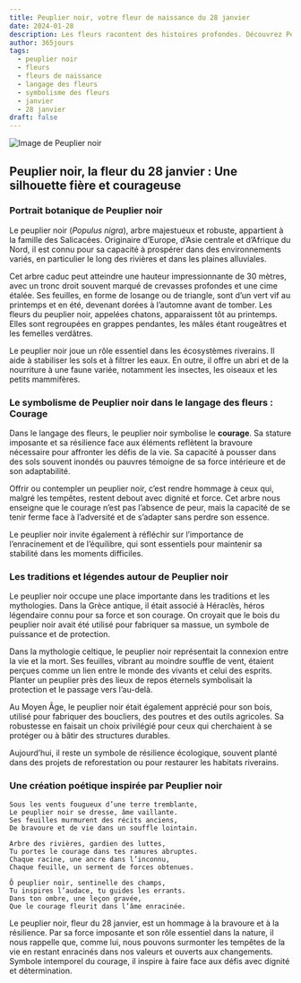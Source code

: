 ```yaml
---
title: Peuplier noir, votre fleur de naissance du 28 janvier
date: 2024-01-28
description: Les fleurs racontent des histoires profondes. Découvrez Peuplier noir, votre fleur de naissance du 28 janvier, ses symboles et récits fascinants. Plongez dans sa signification et son langage unique dans l'art floral.
author: 365jours
tags:
  - peuplier noir
  - fleurs
  - fleurs de naissance
  - langage des fleurs
  - symbolisme des fleurs
  - janvier
  - 28 janvier
draft: false
---
```



![Image de Peuplier noir](https://cdn.pixabay.com/photo/2012/10/09/06/00/leaves-60488_640.jpg#center)


## Peuplier noir, la fleur du 28 janvier : Une silhouette fière et courageuse

### Portrait botanique de Peuplier noir

Le peuplier noir (_Populus nigra_), arbre majestueux et robuste, appartient à la famille des Salicacées. Originaire d’Europe, d’Asie centrale et d’Afrique du Nord, il est connu pour sa capacité à prospérer dans des environnements variés, en particulier le long des rivières et dans les plaines alluviales.

Cet arbre caduc peut atteindre une hauteur impressionnante de 30 mètres, avec un tronc droit souvent marqué de crevasses profondes et une cime étalée. Ses feuilles, en forme de losange ou de triangle, sont d’un vert vif au printemps et en été, devenant dorées à l’automne avant de tomber. Les fleurs du peuplier noir, appelées chatons, apparaissent tôt au printemps. Elles sont regroupées en grappes pendantes, les mâles étant rougeâtres et les femelles verdâtres.

Le peuplier noir joue un rôle essentiel dans les écosystèmes riverains. Il aide à stabiliser les sols et à filtrer les eaux. En outre, il offre un abri et de la nourriture à une faune variée, notamment les insectes, les oiseaux et les petits mammifères.

### Le symbolisme de Peuplier noir dans le langage des fleurs : Courage

Dans le langage des fleurs, le peuplier noir symbolise le **courage**. Sa stature imposante et sa résilience face aux éléments reflètent la bravoure nécessaire pour affronter les défis de la vie. Sa capacité à pousser dans des sols souvent inondés ou pauvres témoigne de sa force intérieure et de son adaptabilité.

Offrir ou contempler un peuplier noir, c’est rendre hommage à ceux qui, malgré les tempêtes, restent debout avec dignité et force. Cet arbre nous enseigne que le courage n’est pas l’absence de peur, mais la capacité de se tenir ferme face à l’adversité et de s’adapter sans perdre son essence.

Le peuplier noir invite également à réfléchir sur l’importance de l’enracinement et de l’équilibre, qui sont essentiels pour maintenir sa stabilité dans les moments difficiles.

### Les traditions et légendes autour de Peuplier noir

Le peuplier noir occupe une place importante dans les traditions et les mythologies. Dans la Grèce antique, il était associé à Héraclès, héros légendaire connu pour sa force et son courage. On croyait que le bois du peuplier noir avait été utilisé pour fabriquer sa massue, un symbole de puissance et de protection.

Dans la mythologie celtique, le peuplier noir représentait la connexion entre la vie et la mort. Ses feuilles, vibrant au moindre souffle de vent, étaient perçues comme un lien entre le monde des vivants et celui des esprits. Planter un peuplier près des lieux de repos éternels symbolisait la protection et le passage vers l’au-delà.

Au Moyen Âge, le peuplier noir était également apprécié pour son bois, utilisé pour fabriquer des boucliers, des poutres et des outils agricoles. Sa robustesse en faisait un choix privilégié pour ceux qui cherchaient à se protéger ou à bâtir des structures durables.

Aujourd’hui, il reste un symbole de résilience écologique, souvent planté dans des projets de reforestation ou pour restaurer les habitats riverains.

### Une création poétique inspirée par Peuplier noir

```
Sous les vents fougueux d’une terre tremblante,  
Le peuplier noir se dresse, âme vaillante.  
Ses feuilles murmurent des récits anciens,  
De bravoure et de vie dans un souffle lointain.  

Arbre des rivières, gardien des luttes,  
Tu portes le courage dans tes ramures abruptes.  
Chaque racine, une ancre dans l’inconnu,  
Chaque feuille, un serment de forces obtenues.  

Ô peuplier noir, sentinelle des champs,  
Tu inspires l’audace, tu guides les errants.  
Dans ton ombre, une leçon gravée,  
Que le courage fleurit dans l’âme enracinée.  
```

Le peuplier noir, fleur du 28 janvier, est un hommage à la bravoure et à la résilience. Par sa force imposante et son rôle essentiel dans la nature, il nous rappelle que, comme lui, nous pouvons surmonter les tempêtes de la vie en restant enracinés dans nos valeurs et ouverts aux changements. Symbole intemporel du courage, il inspire à faire face aux défis avec dignité et détermination.